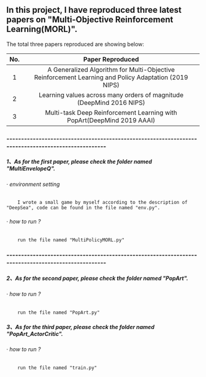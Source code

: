 ## In this project, I have reproduced three latest papers on "Multi-Objective Reinforcement Learning(MORL)".

The total three papers reproduced are showing below:

|  No. | Paper Reproduced |
|  :--:  | :--:  |
| 1  | A Generalized Algorithm for Multi-Objective Reinforcement Learning and Policy Adaptation (2019 NIPS)|
| 2  | Learning values across many orders of magnitude (DeepMind 2016 NIPS)|
| 3  | Multi-task Deep Reinforcement Learning with PopArt(DeepMind 2019 AAAI) |

### ---------------------------------------------------------------------------------------------------
##### 1、As for the first paper, please check the folder named "MultiEnvelopeQ".
###### · environment setting
		I wrote a small game by myself according to the description of "DeepSea", code can be found in the file named "env.py".
###### · how to run ?
		run the file named "MultiPolicyMORL.py"
### ---------------------------------------------------------------------------------------------------
##### 2、As for the second paper, please check the folder named "PopArt".
###### · how to run ?
		run the file named "PopArt.py"
##### 3、As for the third paper, please check the folder named "PopArt_ActorCritic".
###### · how to run ?
		run the file named "train.py"

